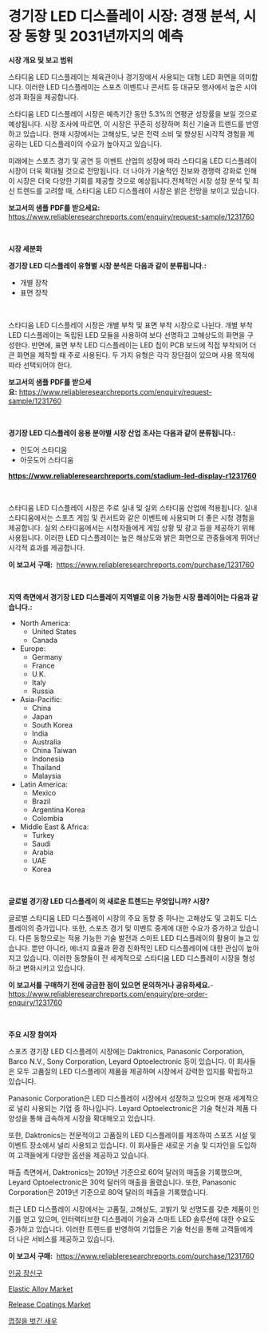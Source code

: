 <p><h1>경기장 LED 디스플레이 시장: 경쟁 분석, 시장 동향 및 2031년까지의 예측</h1></p><p><strong>시장 개요 및 보고 범위</strong></p>
<p><p>스타디움 LED 디스플레이는 체육관이나 경기장에서 사용되는 대형 LED 화면을 의미합니다. 이러한 LED 디스플레이는 스포츠 이벤트나 콘서트 등 대규모 행사에서 높은 시야성과 화질을 제공합니다.</p><p>스타디움 LED 디스플레이 시장은 예측기간 동안 5.3%의 연평균 성장률을 보일 것으로 예상됩니다. 시장 조사에 따르면, 이 시장은 꾸준히 성장하며 최신 기술과 트렌드를 반영하고 있습니다. 현재 시장에서는 고해상도, 낮은 전력 소비 및 향상된 시각적 경험을 제공하는 LED 디스플레이의 수요가 높아지고 있습니다.</p><p>미래에는 스포츠 경기 및 공연 등 이벤트 산업의 성장에 따라 스타디움 LED 디스플레이 시장이 더욱 확대될 것으로 전망됩니다. 더 나아가 기술적인 진보와 경쟁력 강화로 인해 이 시장은 더욱 다양한 기회를 제공할 것으로 예상됩니다.전체적인 시장 성장 분석 및 최신 트렌드를 고려할 때, 스타디움 LED 디스플레이 시장은 밝은 전망을 보이고 있습니다.</p></p>
<p><strong>보고서의 샘플 PDF를 받으세요:</strong> <a href="https://www.reliableresearchreports.com/enquiry/request-sample/1231760">https://www.reliableresearchreports.com/enquiry/request-sample/1231760</a></p>
<p>&nbsp;</p>
<p><strong>시장 세분화</strong></p>
<p><strong>경기장 LED 디스플레이 유형별 시장 분석은 다음과 같이 분류됩니다.:</strong></p>
<p><ul><li>개별 장착</li><li>표면 장착</li></ul></p>
<p>&nbsp;</p>
<p><p>스타디움 LED 디스플레이 시장은 개별 부착 및 표면 부착 시장으로 나뉜다. 개별 부착 LED 디스플레이는 독립된 LED 모듈을 사용하여 보다 선명하고 고해상도의 화면을 구성한다. 반면에, 표면 부착 LED 디스플레이는 LED 칩이 PCB 보드에 직접 부착되어 더 큰 화면을 제작할 때 주로 사용된다. 두 가지 유형은 각각 장단점이 있으며 사용 목적에 따라 선택되어야 한다.</p></p>
<p><strong>보고서의 샘플 PDF를 받으세요:</strong>&nbsp;<a href="https://www.reliableresearchreports.com/enquiry/request-sample/1231760">https://www.reliableresearchreports.com/enquiry/request-sample/1231760</a></p>
<p>&nbsp;</p>
<p><strong> 경기장 LED 디스플레이 응용 분야별 시장 산업 조사는 다음과 같이 분류됩니다.:</strong></p>
<p><ul><li>인도어 스타디움</li><li>아웃도어 스타디움</li></ul></p>
<p><strong><a href="https://www.reliableresearchreports.com/stadium-led-display-r1231760">https://www.reliableresearchreports.com/stadium-led-display-r1231760</a></strong></p>
<p>&nbsp;</p>
<p><p>스타디움 LED 디스플레이 시장은 주로 실내 및 실외 스타디움 산업에 적용됩니다. 실내 스타디움에서는 스포츠 게임 및 컨서트와 같은 이벤트에 사용되며 더 좋은 시청 경험을 제공합니다. 실외 스타디움에서는 시청자들에게 게임 상황 및 광고 등을 제공하기 위해 사용됩니다. 이러한 LED 디스플레이는 높은 해상도와 밝은 화면으로 관중들에게 뛰어난 시각적 효과를 제공합니다.</p></p>
<p><strong>이 보고서 구매:</strong>&nbsp; <a href="https://www.reliableresearchreports.com/purchase/1231760">https://www.reliableresearchreports.com/purchase/1231760</a></p>
<p>&nbsp;</p>
<p><strong>지역 측면에서 경기장 LED 디스플레이 지역별로 이용 가능한 시장 플레이어는 다음과 같습니다.:</strong></p>
<p><ul>
    <li>
        North America:
        <ul>
            <li>United States</li>
            <li>Canada</li>
        </ul>
    </li>
    <li>
        Europe:
        <ul>
            <li>Germany</li>
            <li>France</li>
            <li>U.K.</li>
            <li>Italy</li>
            <li>Russia</li>
        </ul>
    </li>
    <li>
        Asia-Pacific:
        <ul>
            <li>China</li>
            <li>Japan</li>
            <li>South Korea</li>
            <li>India</li>
            <li>Australia</li>
            <li>China Taiwan</li>
            <li>Indonesia</li>
            <li>Thailand</li>
            <li>Malaysia</li>
        </ul>
    </li>
    <li>
        Latin America:
        <ul>
            <li>Mexico</li>
            <li>Brazil</li>
            <li>Argentina Korea</li>
            <li>Colombia</li>
        </ul>
    </li>
    <li>
        Middle East & Africa:
        <ul>
            <li>Turkey</li>
            <li>Saudi</li>
            <li>Arabia</li>
            <li>UAE</li>
            <li>Korea</li>
        </ul>
    </li>
    </ul></p>
<p>&nbsp;</p>
<p><strong>글로벌 경기장 LED 디스플레이 의 새로운 트렌드는 무엇입니까? 시장?</strong></p>
<p><p>글로벌 스타디움 LED 디스플레이 시장의 주요 동향 중 하나는 고해상도 및 고휘도 디스플레이의 증가입니다. 또한, 스포츠 경기 및 이벤트 중계에 대한 수요가 증가하고 있습니다. 다른 동향으로는 적용 가능한 기술 발전과 스마트 LED 디스플레이의 활용이 늘고 있습니다. 뿐만 아니라, 에너지 효율과 환경 친화적인 LED 디스플레이에 대한 관심이 높아지고 있습니다. 이러한 동향들이 전 세계적으로 스타디움 LED 디스플레이 시장을 형성하고 변화시키고 있습니다.</p></p>
<p><strong>이 보고서를 구매하기 전에 궁금한 점이 있으면 문의하거나 공유하세요.</strong>- <a href="https://www.reliableresearchreports.com/enquiry/pre-order-enquiry/1231760">https://www.reliableresearchreports.com/enquiry/pre-order-enquiry/1231760</a></p>
<p>&nbsp;</p>
<p><strong>주요 시장 참여자</strong></p>
<p><p>스포츠 경기장 LED 디스플레이 시장에는 Daktronics, Panasonic Corporation, Barco N.V., Sony Corporation, Leyard Optoelectronic 등이 있습니다. 이 회사들은 모두 고품질의 LED 디스플레이 제품을 제공하며 시장에서 강력한 입지를 확립하고 있습니다.</p><p>Panasonic Corporation은 LED 디스플레이 시장에서 성장하고 있으며 현재 세계적으로 널리 사용되는 기업 중 하나입니다. Leyard Optoelectronic은 기술 혁신과 제품 다양성을 통해 급속하게 시장을 확대해오고 있습니다.</p><p>또한, Daktronics는 전문적이고 고품질의 LED 디스플레이를 제조하여 스포츠 시설 및 이벤트 장소에서 널리 사용되고 있습니다. 이 회사들은 새로운 기술 및 디자인을 도입하여 고객들에게 다양한 옵션을 제공하고 있습니다.</p><p>매출 측면에서, Daktronics는 2019년 기준으로 60억 달러의 매출을 기록했으며, Leyard Optoelectronic은 30억 달러의 매출을 올렸습니다. 또한, Panasonic Corporation은 2019년 기준으로 80억 달러의 매출을 기록했습니다.</p><p>최근 LED 디스플레이 시장에서는 고품질, 고해상도, 고밝기 및 선명도를 갖춘 제품이 인기를 얻고 있으며, 인터랙티브한 디스플레이 기술과 스마트 LED 솔루션에 대한 수요도 증가하고 있습니다. 이러한 트렌드를 반영하여 기업들은 기술 혁신을 통해 고객들에게 더 나은 서비스를 제공하고 있습니다.</p></p>
<p><strong>이 보고서 구매:</strong>&nbsp;&nbsp;<a href="https://www.reliableresearchreports.com/purchase/1231760">https://www.reliableresearchreports.com/purchase/1231760</a></p>
<p><p><a href="https://medium.com/@midge5687567/%EC%9D%B8%EA%B3%B5-%EB%B3%B4%EC%84%9D-%EC%8B%9C%EC%9E%A5-%EB%B6%84%EC%84%9D-%EA%B8%80%EB%A1%9C%EB%B2%8C-%EC%82%B0%EC%97%85-%EC%A0%84%EB%A7%9D-%EB%B0%8F-%EC%98%88%EC%B8%A1-2024%EB%85%84%EB%B6%80%ED%84%B0-2031%EB%85%84%EA%B9%8C%EC%A7%80-b60409f754ae">인공 장신구</a></p><p><a href="https://www.linkedin.com/pulse/elastic-alloy-market-research-report-provides-critical-fuftc?trackingId=txhliZ1Vr7k%2F13Doyy7l7g%3D%3D">Elastic Alloy Market</a></p><p><a href="https://www.linkedin.com/pulse/release-coatings-market-centers-aspects-growth-share-opportunity-crpyc?trackingId=b4w6tm8d9tpiW3Cdu%2FtbEQ%3D%3D">Release Coatings Market</a></p><p><a href="https://github.com/crfsywufhm81415/Market-Research-Report-List-1/blob/main/165996522086.md">껍질을 벗긴 새우</a></p></p>